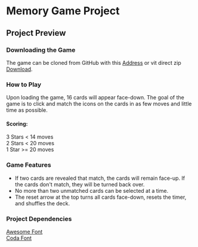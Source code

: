 # Memory Game Project

## Project Preview
### Downloading the Game
The game can be cloned from GitHub with this [Address](https://github.com/cjromero51/memorygame.git) or vit direct zip [Download](https://github.com/cjromero51/memorygame/archive/overhaul.zip).
### How to Play
Upon loading the game, 16 cards will appear face-down.  The goal of the game is to click and match the icons on the cards in as few moves and little time as possible.
#### Scoring:
3 Stars < 14 moves\
2 Stars < 20 moves\
1 Star >= 20 moves
### Game Features
 - If two cards are revealed that match, the cards will remain face-up.  If the cards don't match, they will be turned back over.
 - No more than two unmatched cards can be selected at a time.
 - The reset arrow at the top turns all cards face-down, resets the timer, and shuffles the deck.
### Project Dependencies
[Awesome Font](https://maxcdn.bootstrapcdn.com/font-awesome/4.6.1/css/font-awesome.min.css)\
[Coda Font](https://fonts.googleapis.com/css?family=Coda)
